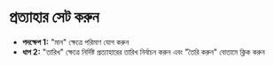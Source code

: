 # **প্রত্যাহার সেট করুন**

- **পদক্ষেপ 1:** "মান" ক্ষেত্রে পরিমাণ যোগ করুন
- **ধাপ 2:** "তারিখ" ক্ষেত্রে নির্দিষ্ট প্রত্যাহারের তারিখ নির্বাচন করুন এবং "তৈরি করুন" বোতামে ক্লিক করুন
